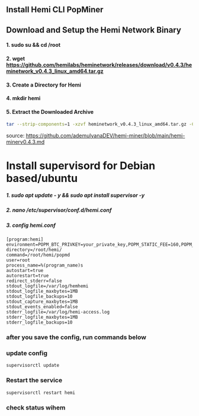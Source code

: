 ## **Install Hemi CLI PopMiner** 

## Download and Setup the Hemi Network Binary
#### 1. sudo su && cd /root
#### 2. wget https://github.com/hemilabs/heminetwork/releases/download/v0.4.3/heminetwork_v0.4.3_linux_amd64.tar.gz
#### 3. Create a Directory for Hemi
#### 4. mkdir hemi
#### 5. Extract the Downloaded Archive
```sh
tar --strip-components=1 -xzvf heminetwork_v0.4.3_linux_amd64.tar.gz -C hemi
```
source: https://github.com/ademulyanaDEV/hemi-miner/blob/main/hemi-minerv0.4.3.md

# Install supervisord for Debian based/ubuntu

##### 1. sudo apt update - y && sudo apt install supervisor -y
##### 2. nano /etc/supervisor/conf.d/hemi.conf
##### 3. config hemi.conf
####
```
[program:hemi]
environment=POPM_BTC_PRIVKEY=your_private_key,POPM_STATIC_FEE=160,POPM_BFG_URL=wss://testnet.rpc.hemi.network/v1/ws/public
directory=/root/hemi/
command=/root/hemi/popmd
user=root
process_name=%(program_name)s
autostart=true
autorestart=true
redirect_stderr=false
stdout_logfile=/var/log/hemhemi
stdout_logfile_maxbytes=1MB
stdout_logfile_backups=10
stdout_capture_maxbytes=1MB
stdout_events_enabled=false
stderr_logfile=/var/log/hemi-access.log
stderr_logfile_maxbytes=1MB
stderr_logfile_backups=10
```
### after you save the config, run commands below

### update config

```
supervisorctl update
```
### Restart the service 
```
supervisorctl restart hemi
```
### check status wihem
